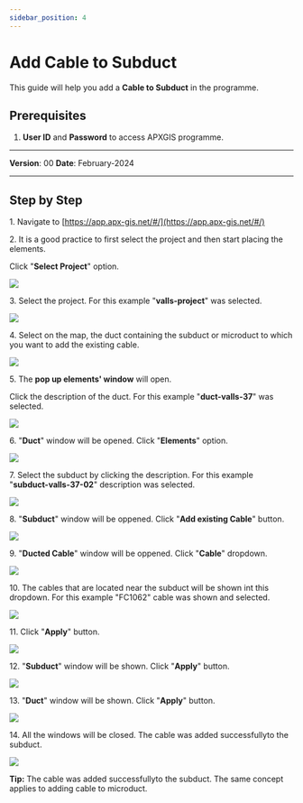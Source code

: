 ```yaml
---
sidebar_position: 4
---
```


# Add Cable to Subduct

This guide will help you add a **Cable to Subduct** in the programme.

## **Prerequisites**
1.	**User ID** and **Password** to access APXGIS programme.

------------

**Version**: 00
**Date**: February-2024

------------
## **Step by Step**

1\. Navigate to [https://app.apx-gis.net/#/](https://app.apx-gis.net/#/)


2\. It is a good practice to first select the project and then start placing the elements.

Click "**Select Project**" option.

![](https://ajeuwbhvhr.cloudimg.io/colony-recorder.s3.amazonaws.com/files/2024-03-11/17ad3e2e-5e58-498f-989f-e4f558fab264/ascreenshot.jpeg?tl_px=0,0&br_px=774,432&force_format=png&width=774&wat_scale=69&wat=1&wat_opacity=1&wat_gravity=northwest&wat_url=https://colony-recorder.s3.amazonaws.com/images/watermarks/14B8A6_standard.png&wat_pad=294,3)


3\. Select the project. For this example "**valls-project**" was selected.

![](https://ajeuwbhvhr.cloudimg.io/colony-recorder.s3.amazonaws.com/files/2024-03-11/7fa846da-86bd-4095-b8ed-05ab9312c511/ascreenshot.jpeg?tl_px=0,0&br_px=774,432&force_format=png&width=774&wat_scale=69&wat=1&wat_opacity=1&wat_gravity=northwest&wat_url=https://colony-recorder.s3.amazonaws.com/images/watermarks/14B8A6_standard.png&wat_pad=303,122)


4\. Select on the map, the duct containing the subduct or microduct to which you want to add the existing cable.

![](https://ajeuwbhvhr.cloudimg.io/colony-recorder.s3.amazonaws.com/files/2024-03-11/21814f2e-d1cd-4375-9a08-af078d7843e8/ascreenshot.jpeg?tl_px=573,71&br_px=1348,504&force_format=png&width=774&wat_scale=69&wat=1&wat_opacity=1&wat_gravity=northwest&wat_url=https://colony-recorder.s3.amazonaws.com/images/watermarks/14B8A6_standard.png&wat_pad=362,191)


5\. The **pop up elements' window** will open.

Click the description of the duct. For this example "**duct-valls-37**" was selected.

![](https://ajeuwbhvhr.cloudimg.io/colony-recorder.s3.amazonaws.com/files/2024-03-11/a77224be-2dcc-49f8-ae58-7b11896a2bf3/ascreenshot.jpeg?tl_px=386,0&br_px=1369,549&force_format=png&width=983&wat_scale=87&wat=1&wat_opacity=1&wat_gravity=northwest&wat_url=https://colony-recorder.s3.amazonaws.com/images/watermarks/14B8A6_standard.png&wat_pad=459,166)


6\. "**Duct**" window will be opened. Click "**Elements**" option.

![](https://ajeuwbhvhr.cloudimg.io/colony-recorder.s3.amazonaws.com/files/2024-03-11/2a1a58f8-7185-4492-b2f9-8222bdc6d546/ascreenshot.jpeg?tl_px=0,0&br_px=1719,928&force_format=png&width=1120.0&wat=1&wat_opacity=1&wat_gravity=northwest&wat_url=https://colony-recorder.s3.amazonaws.com/images/watermarks/14B8A6_standard.png&wat_pad=6,245)


7\. Select the subduct by clicking the description. For this example "**subduct-valls-37-02**" description was selected.

![](https://ajeuwbhvhr.cloudimg.io/colony-recorder.s3.amazonaws.com/files/2024-03-11/562b995f-d033-4502-bfee-06821b8dcdce/ascreenshot.jpeg?tl_px=0,333&br_px=774,766&force_format=png&width=774&wat_scale=69&wat=1&wat_opacity=1&wat_gravity=northwest&wat_url=https://colony-recorder.s3.amazonaws.com/images/watermarks/14B8A6_standard.png&wat_pad=106,191)


8\. "**Subduct**" window will be oppened. Click "**Add existing Cable**" button.

![](https://ajeuwbhvhr.cloudimg.io/colony-recorder.s3.amazonaws.com/files/2024-03-11/9a710dba-c457-40ad-a6f7-4bad9bd6c385/ascreenshot.jpeg?tl_px=0,0&br_px=1719,928&force_format=png&width=1120.0&wat=1&wat_opacity=1&wat_gravity=northwest&wat_url=https://colony-recorder.s3.amazonaws.com/images/watermarks/14B8A6_standard.png&wat_pad=8,219)


9\. "**Ducted Cable**" window will be oppened. Click "**Cable**" dropdown.

![](https://ajeuwbhvhr.cloudimg.io/colony-recorder.s3.amazonaws.com/files/2024-03-11/c668a17f-5810-42ef-92a7-260de42cae09/ascreenshot.jpeg?tl_px=0,0&br_px=982,549&force_format=png&width=983&wat_scale=87&wat=1&wat_opacity=1&wat_gravity=northwest&wat_url=https://colony-recorder.s3.amazonaws.com/images/watermarks/14B8A6_standard.png&wat_pad=282,49)


10\. The cables that are located near the subduct will be shown int this dropdown. For this example "FC1062" cable was shown and selected.

![](https://ajeuwbhvhr.cloudimg.io/colony-recorder.s3.amazonaws.com/files/2024-03-11/515b470f-da1d-4222-b073-c9aab87497ff/screenshot.jpeg?tl_px=0,0&br_px=1157,923&force_format=png&width=1120.0)


11\. Click "**Apply**" button.

![](https://ajeuwbhvhr.cloudimg.io/colony-recorder.s3.amazonaws.com/files/2024-03-11/38e5dc06-74a5-40ae-a34b-97c8e84d6ac7/ascreenshot.jpeg?tl_px=0,0&br_px=1719,928&force_format=png&width=1120.0&wat=1&wat_opacity=1&wat_gravity=northwest&wat_url=https://colony-recorder.s3.amazonaws.com/images/watermarks/14B8A6_standard.png&wat_pad=62,554)


12\. "**Subduct**" window will be shown. Click "**Apply**" button.

![](https://ajeuwbhvhr.cloudimg.io/colony-recorder.s3.amazonaws.com/files/2024-03-11/faf2d3c7-7adf-4ea9-a664-3c91c7d8611d/ascreenshot.jpeg?tl_px=0,0&br_px=1719,928&force_format=png&width=1120.0&wat=1&wat_opacity=1&wat_gravity=northwest&wat_url=https://colony-recorder.s3.amazonaws.com/images/watermarks/14B8A6_standard.png&wat_pad=132,554)


13\. "**Duct**" window will be shown. Click "**Apply**" button.

![](https://ajeuwbhvhr.cloudimg.io/colony-recorder.s3.amazonaws.com/files/2024-03-11/11146dea-5b6a-4865-a337-6b59f6d8b89c/ascreenshot.jpeg?tl_px=0,0&br_px=1719,928&force_format=png&width=1120.0&wat=1&wat_opacity=1&wat_gravity=northwest&wat_url=https://colony-recorder.s3.amazonaws.com/images/watermarks/14B8A6_standard.png&wat_pad=161,552)


14\. All the windows will be closed. The cable was added successfullyto the subduct.

![](https://ajeuwbhvhr.cloudimg.io/colony-recorder.s3.amazonaws.com/files/2024-03-11/c83a8511-c14c-4dd0-b75b-6b01796b20c7/user_cropped_screenshot.jpeg?tl_px=0,0&br_px=1921,928&force_format=png&width=1120.0)


**Tip:** The cable was added successfullyto the subduct.
The same concept applies to adding cable to microduct.



